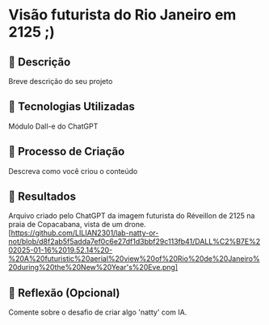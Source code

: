 # Visão futurista do Rio Janeiro em 2125  ;)

## 📒 Descrição
Breve descrição do seu projeto

## 🤖 Tecnologias Utilizadas
Módulo Dall-e do ChatGPT

## 🧐 Processo de Criação
Descreva como você criou o conteúdo

## 🚀 Resultados
Arquivo criado pelo ChatGPT da imagem futurista do Réveillon de 2125 na praia de Copacabana, vista de um drone.
[https://github.com/LILIAN2301/lab-natty-or-not/blob/d8f2ab5f5adda7ef0c6e27df1d3bbf29c113fb41/DALL%C2%B7E%202025-01-16%2019.52.14%20-%20A%20futuristic%20aerial%20view%20of%20Rio%20de%20Janeiro%20during%20the%20New%20Year's%20Eve.png]

## 💭 Reflexão (Opcional)
Comente sobre o desafio de criar algo 'natty' com IA.
